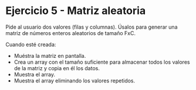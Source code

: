 # Ejercicio 5 - Matriz aleatoria

Pide al usuario dos valores (filas y columnas). Úsalos para generar una matriz de números enteros aleatorios de tamaño FxC.

Cuando esté creada:

- Muéstra la matriz en pantalla.
- Crea un array con el tamaño suficiente para almacenar todos los valores de la matriz y copia en él los datos.
- Muestra el array.
- Muestra el array eliminando los valores repetidos.
